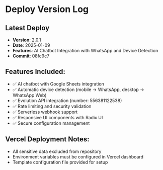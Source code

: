 # Deploy Version Log

## Latest Deploy
- **Version**: 2.0.1
- **Date**: 2025-01-09
- **Features**: AI Chatbot Integration with WhatsApp and Device Detection
- **Commit**: 08fc9c7

## Features Included:
- ✅ AI chatbot with Google Sheets integration
- ✅ Automatic device detection (mobile → WhatsApp, desktop → WhatsApp Web)
- ✅ Evolution API integration (number: 556381122538)
- ✅ Rate limiting and security validation
- ✅ Serverless webhook support
- ✅ Responsive UI components with Radix UI
- ✅ Secure configuration management

## Vercel Deployment Notes:
- All sensitive data excluded from repository
- Environment variables must be configured in Vercel dashboard
- Template configuration file provided for setup